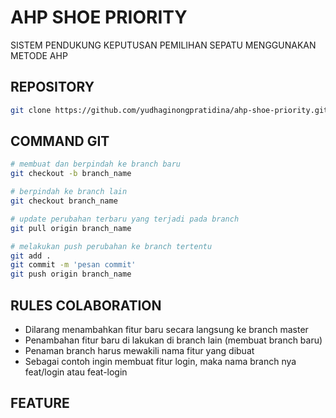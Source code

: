 # AHP SHOE PRIORITY
SISTEM PENDUKUNG KEPUTUSAN PEMILIHAN SEPATU MENGGUNAKAN METODE AHP


## REPOSITORY
```bash
git clone https://github.com/yudhaginongpratidina/ahp-shoe-priority.git
```

## COMMAND GIT

```bash
# membuat dan berpindah ke branch baru
git checkout -b branch_name
```

```bash
# berpindah ke branch lain
git checkout branch_name
```

```bash
# update perubahan terbaru yang terjadi pada branch
git pull origin branch_name
```

```bash
# melakukan push perubahan ke branch tertentu
git add .
git commit -m 'pesan commit'
git push origin branch_name
```

## RULES COLABORATION

* Dilarang menambahkan fitur baru secara langsung ke branch master
* Penambahan fitur baru di lakukan di branch lain (membuat branch baru)
* Penaman branch harus mewakili nama fitur yang dibuat
* Sebagai contoh ingin membuat fitur login, maka nama branch nya feat/login atau feat-login

## FEATURE